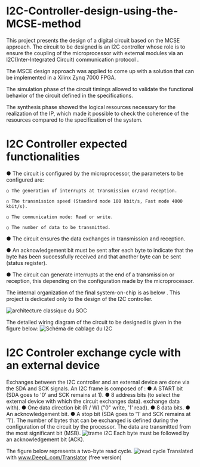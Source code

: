 # I2C-Controller-design-using-the-MCSE-method
This project presents the design of a digital circuit based on the MCSE approach.
The circuit to be designed is an I2C controller whose role is to ensure the coupling of the microprocessor with external modules via an I2C(Inter-Integrated Circuit) communication protocol . 

The MSCE design approach was applied to come up with a solution that can be implemented in a Xilinx Zynq 7000 FPGA.

The simulation phase of the circuit timings allowed to validate the functional behavior of the circuit defined in the specifications.

The synthesis phase showed the logical resources necessary for the realization of the IP, which made it possible to check the coherence of the resources compared to the specification of the system.
# I2C Controller expected functionalities
● The circuit is configured by the microprocessor, the parameters to be configured are:

    ○ The generation of interrupts at transmission or/and reception.
    
    ○ The transmission speed (Standard mode 100 kbit/s, Fast mode 4000 kbit/s).
    
    ○ The communication mode: Read or write.
    
    ○ The number of data to be transmitted.
    
● The circuit ensures the data exchanges in transmission and reception.

● An acknowledgement bit must be sent after each byte to indicate that the byte has been
successfully received and that another byte can be sent (status register).

● The circuit can generate interrupts at the end of a transmission or reception, this
depending on the configuration made by the microprocessor.

The internal organization of the final system-on-chip is as below . This project is dedicated only to the design of the I2C controller.

![architecture classique du SOC](https://user-images.githubusercontent.com/92653832/208107451-6ca79e30-92b5-499b-a500-357648efbc4e.png)

The detailed wiring diagram of the circuit to be designed is given in the figure below:
![Schéma de cablage du I2C](https://user-images.githubusercontent.com/92653832/208107913-fbcba95e-f21f-4d8f-bfd1-c4d9e4850ce1.png)
# I2C Controler exchange cycle with an external device
Exchanges between the I2C controller and an external device are done via the SDA and SCK signals.
An I2C frame is composed of :
● A START bit (SDA goes to '0' and SCK remains at 1).
● 8 address bits (to select the external device with which the circuit exchanges data).
exchange data with).
● One data direction bit (R / W) ("0" write, '1' read).
● 8 data bits.
● An acknowledgement bit.
● A stop bit (SDA goes to '1' and SCK remains at '1').
The number of bytes that can be exchanged is defined during the configuration of the circuit by the processor. The data are transmitted from the most significant bit (MSB).
![trame i2C](https://user-images.githubusercontent.com/92653832/208107921-ce810d54-f1ca-45c0-ad89-35a68e710961.png)
Each byte must be followed by an acknowledgement bit (ACK).

The figure below represents a two-byte read cycle.
![read cycle](https://user-images.githubusercontent.com/92653832/208108854-13b57cdd-79cd-496b-b717-4148846ce528.png)
Translated with www.DeepL.com/Translator (free version)
